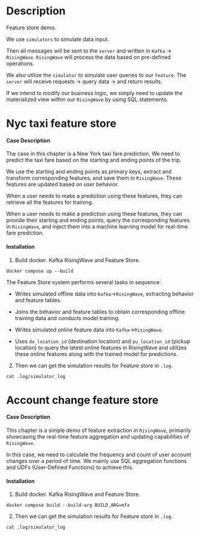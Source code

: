 # Description

Feature store demo.

We use `simulators` to simulate data input.

Then all messages will be sent to the `server` and written in `Kafka` -> `RisingWave`. `RisingWave` will process the data based on pre-defined operations.

We also utilize the `simulator` to simulate user queries to our `feature`. The `server` will receive requests -> query data -> and return results.

If we intend to modify our business logic, we simply need to update the materialized view within our `RisingWave` by using SQL statements.

# Nyc taxi feature store
#### Case Description

The case in this chapter is a New York taxi fare prediction. We need to predict the taxi fare based on the starting and ending points of the trip.

We use the starting and ending points as primary keys, extract and transform corresponding features, and save them in `RisingWave`. These features are updated based on user behavior.

When a user needs to make a prediction using these features, they can retrieve all the features for training.

When a user needs to make a prediction using these features, they can provide their starting and ending points, query the corresponding features in `RisingWave`, and inject them into a machine learning model for real-time fare prediction.

#### Installation

1. Build docker. Kafka RisingWave and Feature Store.

```docker compose up --build```


The Feature Store system performs several tasks in sequence:

- Writes simulated offline data into `Kafka`→`RisingWave`, extracting behavior and feature tables.

- Joins the behavior and feature tables to obtain corresponding offline training data and conducts model training.

- Writes simulated online feature data into `Kafka`→`RisingWave`.

- Uses `do_location_id` (destination location) and `pu_location_id` (pickup location) to query the latest online features in RisingWave and utilizes these online features along with the trained model for predictions.

2. Then we can get the simulation results for Feature store in `.log`.

```cat .log/simulator_log```

# Account change feature store
#### Case Description

This chapter is a simple demo of feature extraction in `RisingWave`, primarily showcasing the real-time feature aggregation and updating capabilities of `RisingWave`. 

In this case, we need to calculate the frequency and count of user account changes over a period of time. We mainly use SQL aggregation functions and UDFs (User-Defined Functions) to achieve this.

#### Installation

1. Build docker. Kafka RisingWave and Feature Store.

```docker compose build --build-arg BUILD_ARG=mfa```

2. Then we can get the simulation results for Feature store in `.log`.

```cat .log/simulator_log```